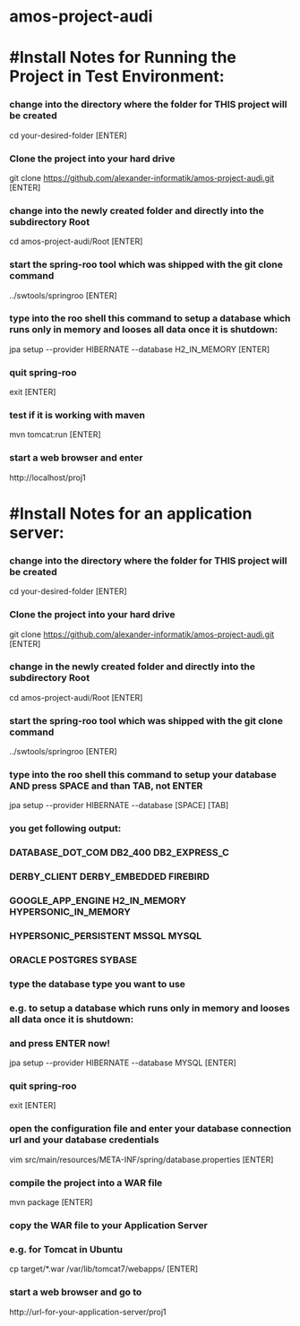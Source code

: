 amos-project-audi
=================

#Install Notes for Running the Project in Test Environment:
=================

### change into the directory where the folder for THIS project will be created
cd your-desired-folder  [ENTER]

### Clone the project into your hard drive
git clone https://github.com/alexander-informatik/amos-project-audi.git [ENTER]

### change into the newly created folder and directly into the subdirectory Root
cd amos-project-audi/Root  [ENTER]

### start the spring-roo tool which was shipped with the git clone command
../swtools/springroo  [ENTER]

### type into the roo shell this command to setup a database which runs only in memory and looses all data once it is shutdown:
jpa setup --provider HIBERNATE --database H2_IN_MEMORY [ENTER]

### quit spring-roo
exit [ENTER]

### test if it is working with maven
mvn tomcat:run [ENTER]

### start a web browser and enter
http://localhost/proj1




#Install Notes for an application server:
=================

### change into the directory where the folder for THIS project will be created
cd your-desired-folder  [ENTER]

### Clone the project into your hard drive
git clone https://github.com/alexander-informatik/amos-project-audi.git [ENTER]

### change in the newly created folder and directly into the subdirectory Root
cd amos-project-audi/Root  [ENTER]

### start the spring-roo tool which was shipped with the git clone command
../swtools/springroo  [ENTER]

### type into the roo shell this command to setup your database AND press SPACE and than TAB, not ENTER
jpa setup --provider HIBERNATE --database [SPACE] [TAB]

### you get following output:
### DATABASE_DOT_COM        DB2_400                 DB2_EXPRESS_C           
### DERBY_CLIENT            DERBY_EMBEDDED          FIREBIRD                
### GOOGLE_APP_ENGINE       H2_IN_MEMORY            HYPERSONIC_IN_MEMORY    
### HYPERSONIC_PERSISTENT   MSSQL                   MYSQL                   
### ORACLE                  POSTGRES                SYBASE 

### type the database type you want to use
### e.g. to setup a database which runs only in memory and looses all data once it is shutdown:

### and press ENTER now!
jpa setup --provider HIBERNATE --database MYSQL [ENTER]

### quit spring-roo
exit [ENTER]

### open the configuration file and enter your database connection url and your database credentials
vim src/main/resources/META-INF/spring/database.properties [ENTER]

### compile the project into a WAR file
mvn package [ENTER]

### copy the WAR file to your Application Server
### e.g. for Tomcat in Ubuntu
cp target/*.war /var/lib/tomcat7/webapps/ [ENTER]

### start a web browser and go to
http://url-for-your-application-server/proj1

